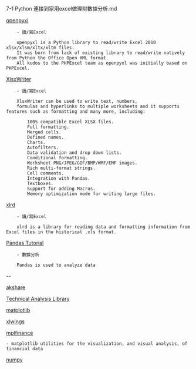 7-1 Python 連接到家用excel做理財數據分析.md



[openpyxl](https://openpyxl.readthedocs.io/en/stable/)

        - 讀/寫Excel

        openpyxl is a Python library to read/write Excel 2010 xlsx/xlsm/xltx/xltm files.
        It was born from lack of existing library to read/write natively from Python the Office Open XML format.
        All kudos to the PHPExcel team as openpyxl was initially based on PHPExcel.



[XlsxWriter](https://pypi.org/project/XlsxWriter/)

        - 讀/寫Excel
        
        XlsxWriter can be used to write text, numbers, 
        formulas and hyperlinks to multiple worksheets and it supports features such as formatting and many more, including:

            100% compatible Excel XLSX files.
            Full formatting.
            Merged cells.
            Defined names.
            Charts.
            Autofilters.
            Data validation and drop down lists.
            Conditional formatting.
            Worksheet PNG/JPEG/GIF/BMP/WMF/EMF images.
            Rich multi-format strings.
            Cell comments.
            Integration with Pandas.
            Textboxes.
            Support for adding Macros.
            Memory optimization mode for writing large files.


[xlrd](https://pypi.org/project/xlrd/)

        - 讀/寫Excel
        
        xlrd is a library for reading data and formatting information from Excel files in the historical .xls format.
        
        
        
[Pandas Tutorial](https://www.w3schools.com/python/pandas/default.asp)

        - 數據分析

        Pandas is used to analyze data




--


[akshare](https://pypi.org/project/akshare/)

[Technical Analysis Library](https://technical-analysis-library-in-python.readthedocs.io/en/latest/)

[matplotlib](https://pypi.org/project/matplotlib/)

[xlwings](https://pypi.org/project/xlwings/)

[mplfinance](https://github.com/matplotlib/mplfinance#newapi)

    - matplotlib utilities for the visualization, and visual analysis, of financial data
    
    
[numpy](https://numpy.org/)
